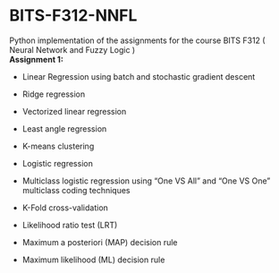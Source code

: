 # BITS-F312-NNFL
Python implementation of the assignments for the course BITS F312 ( Neural Network and Fuzzy Logic )\
**Assignment 1:**
* Linear Regression using batch and stochastic gradient descent
* Ridge regression
* Vectorized linear regression
* Least angle regression
* K-means clustering
* Logistic regression
* Multiclass logistic regression using “One VS All” and “One VS One” multiclass coding techniques
* K-Fold cross-validation
* Likelihood ratio test (LRT)
* Maximum a posteriori (MAP) decision rule

* Maximum likelihood (ML) decision rule
